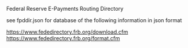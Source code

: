 Federal Reserve E-Payments Routing Directory

see fpddir.json for database of the following information in json format

https://www.fededirectory.frb.org/download.cfm  
https://www.fededirectory.frb.org/format.cfm

